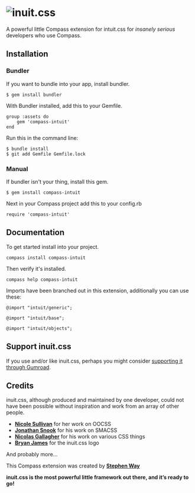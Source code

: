 # ![inuit.css](http://csswizardry.com/inuitcss/img/logo.jpg)

A powerful little Compass extension for intuit.css for _insanely serious_ developers who use Compass.

## Installation

### Bundler
If you want to bundle into your app, install bundler.
	
	$ gem install bundler

With Bundler installed, add this to your Gemfile.

	group :assets do
		gem 'compass-intuit'
	end

Run this in the command line:

	$ bundle install
	$ git add Gemfile Gemfile.lock

### Manual
If bundler isn't your thing, install this gem.
	
	$ gem install compass-intuit

Next in your Compass project add this to your config.rb

	require 'compass-intuit'

## Documentation

To get started install into your project.

	compass install compass-intuit

Then verify it's installed.

	compass help compass-intuit

Imports have been branched out in this extension, additionally you can use these:

	@import "intuit/generic";

	@import "intuit/base";

	@import "intuit/objects";

## Support inuit.css

If you use and/or like inuit.css, perhaps you might consider [supporting it
through Gumroad](http://gum.co/nOoht).

## Credits

inuit.css, although produced and maintained by one developer, could not have
been possible without inspiration and work from an array of other people.

* **[Nicole Sullivan](https://twitter.com/stubbornella)** for her work on OOCSS
* **[Jonathan Snook](https://twitter.com/snookca)** for his work on SMACSS
* **[Nicolas Gallagher](https://twitter.com/necolas)** for his work on various
  CSS things
* **[Bryan James](https://twitter.com/WengersToyBus)** for the inuit.css logo

And probably more…

This Compass extension was created by **[Stephen Way](https://twitter.com/stephencway)**

**inuit.css is the most powerful little framework out there, and it’s ready to
go!**